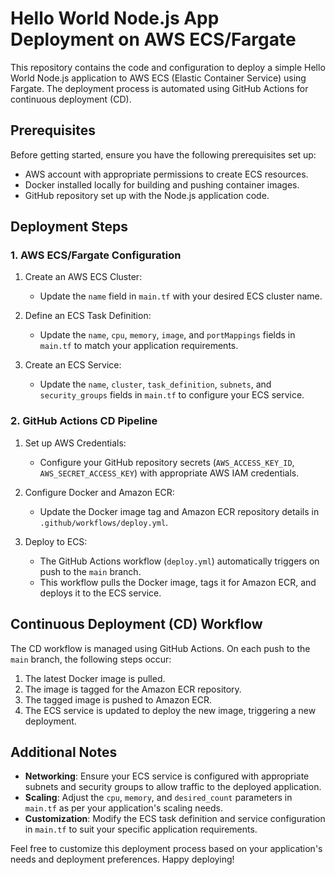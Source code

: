 # Hello World Node.js App Deployment on AWS ECS/Fargate

This repository contains the code and configuration to deploy a simple Hello World Node.js application to AWS ECS (Elastic Container Service) using Fargate. The deployment process is automated using GitHub Actions for continuous deployment (CD).

## Prerequisites

Before getting started, ensure you have the following prerequisites set up:

- AWS account with appropriate permissions to create ECS resources.
- Docker installed locally for building and pushing container images.
- GitHub repository set up with the Node.js application code.

## Deployment Steps

### 1. AWS ECS/Fargate Configuration

1. Create an AWS ECS Cluster:
   - Update the `name` field in `main.tf` with your desired ECS cluster name.

2. Define an ECS Task Definition:
   - Update the `name`, `cpu`, `memory`, `image`, and `portMappings` fields in `main.tf` to match your application requirements.

3. Create an ECS Service:
   - Update the `name`, `cluster`, `task_definition`, `subnets`, and `security_groups` fields in `main.tf` to configure your ECS service.

### 2. GitHub Actions CD Pipeline

1. Set up AWS Credentials:
   - Configure your GitHub repository secrets (`AWS_ACCESS_KEY_ID`, `AWS_SECRET_ACCESS_KEY`) with appropriate AWS IAM credentials.

2. Configure Docker and Amazon ECR:
   - Update the Docker image tag and Amazon ECR repository details in `.github/workflows/deploy.yml`.

3. Deploy to ECS:
   - The GitHub Actions workflow (`deploy.yml`) automatically triggers on push to the `main` branch.
   - This workflow pulls the Docker image, tags it for Amazon ECR, and deploys it to the ECS service.

## Continuous Deployment (CD) Workflow

The CD workflow is managed using GitHub Actions. On each push to the `main` branch, the following steps occur:

1. The latest Docker image is pulled.
2. The image is tagged for the Amazon ECR repository.
3. The tagged image is pushed to Amazon ECR.
4. The ECS service is updated to deploy the new image, triggering a new deployment.

## Additional Notes

- **Networking**: Ensure your ECS service is configured with appropriate subnets and security groups to allow traffic to the deployed application.
- **Scaling**: Adjust the `cpu`, `memory`, and `desired_count` parameters in `main.tf` as per your application's scaling needs.
- **Customization**: Modify the ECS task definition and service configuration in `main.tf` to suit your specific application requirements.

Feel free to customize this deployment process based on your application's needs and deployment preferences. Happy deploying!
